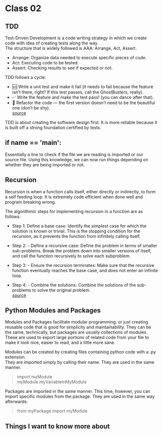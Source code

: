 # Class 02

## TDD

Test-Driven Development is a code writing strategy in which we create code with idea of creating tests along the way.  
The structure that is widely followed is AAA: Arrange, Act, Assert.

- Arrange: Organize data needed to execute specific pieces of code.
- Act: Executing code to be tested.
- Assert: Checking results to see if expected or not.

TDD follows a cycle:

- 🆘 Write a unit test and make it fail (it needs to fail because the feature isn’t there, right? If this test passes, call the GhostBusters, really).
- ✅ Write the feature and make the test pass! (you can dance after that).
- 🔵 Refactor the code — the first version doesn’t need to be the beautiful one (don’t be shy).  
[source](https://code.likeagirl.io/in-tests-we-trust-tdd-with-python-af69f47e6932)

TDD is about creating the software design first. It is more reliable because it is built off a strong foundation certified by tests.

## if __name__ == '__main__':

Essentially a line to check if the file we are reading is imported or our source file. Using this knowledge, we can now run things depending on whether they are being imported or not.

## Recursion

Recursion is when a function calls itself, either directly or indirectly, to form a self feeding loop. It is extremely code efficient when done well and program breaking wrong.

The algorithmic steps for implementing recursion in a function are as follows:

- Step 1: Define a base case: Identify the simplest case for which the solution is known or trivial. This is the stopping condition for the recursion, as it prevents the function from infinitely calling itself.

- Step 2: - Define a recursive case: Define the problem in terms of smaller sub-problems. Break the problem down into smaller versions of itself, and call the function recursively to solve each subproblem.

- Step 3: - Ensure the recursion terminates: Make sure that the recursive function eventually reaches the base case, and does not enter an infinite loop.

- Step 4: - Combine the solutions: Combine the solutions of the sub-problems to solve the original problem.  
[source](https://www.geeksforgeeks.org/introduction-to-recursion-data-structure-and-algorithm-tutorials/)

## Python Modules and Packages

Modules and Packages facilitate modular programming, or just creating reusable code that is good for simplicity and maintainability. They can be the same, technically, but packages are usually collections of modules. These are used to export large portions of related code from your file to make it look nice, easier to read, and a little more sane.

Modules can be created by creating files containing python code with a .py extension.  
They are imported simply by calling their name. They are used in the same manner.
> import myModule  
> myModule.myVariableInMyModule

Packages are imported in the same manner. This time, however, you can import specific modules from the package.
They are used in the same way afterwards.
> from myPackage import myModule

## Things I want to know more about
